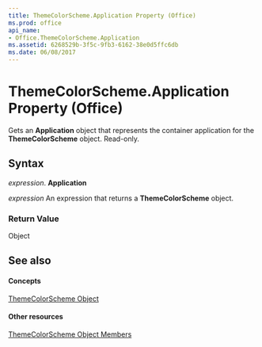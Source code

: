 ```yaml
---
title: ThemeColorScheme.Application Property (Office)
ms.prod: office
api_name:
- Office.ThemeColorScheme.Application
ms.assetid: 6268529b-3f5c-9fb3-6162-38e0d5ffc6db
ms.date: 06/08/2017
---
```



# ThemeColorScheme.Application Property (Office)

Gets an **Application** object that represents the container application for the **ThemeColorScheme** object. Read-only.


## Syntax

 _expression_. **Application**

 _expression_ An expression that returns a **ThemeColorScheme** object.


### Return Value

Object


## See also


#### Concepts


[ThemeColorScheme Object](themecolorscheme-object-office.md)
#### Other resources


[ThemeColorScheme Object Members](themecolorscheme-members-office.md)

